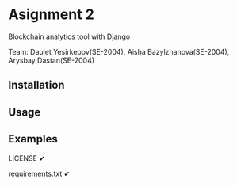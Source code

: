 # Asignment 2
Blockchain analytics tool with Django


Team: Daulet Yesirkepov(SE-2004), Aisha Bazylzhanova(SE-2004), Arysbay Dastan(SE-2004)

## Installation 



## Usage 


   
## Examples 


LICENSE ✔

requirements.txt ✔

